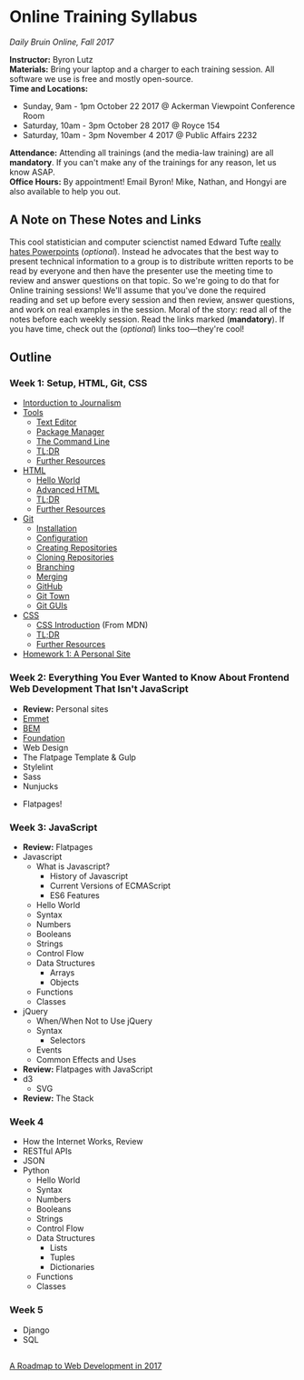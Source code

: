 # Online Training Syllabus

_Daily Bruin Online, Fall 2017_

**Instructor:** Byron Lutz  
**Materials:** Bring your laptop and a charger to each training session. All software we use is free and mostly open-source.     
**Time and Locations:** 
* Sunday, 9am - 1pm October 22 2017 @ Ackerman Viewpoint Conference Room
* Saturday, 10am - 3pm October 28 2017 @ Royce 154
* Saturday, 10am - 3pm November 4 2017 @ Public Affairs 2232

**Attendance:** Attending all trainings (and the media-law training) are all **mandatory**. If you can't make any of the trainings for any reason, let us know ASAP.  
**Office Hours:** By appointment! Email Byron! Mike, Nathan, and Hongyi are also available to help you out.  

## A Note on These Notes and Links
This cool statistician and computer scienctist named Edward Tufte [really hates Powerpoints](https://www.inf.ed.ac.uk/teaching/courses/pi/2016_2017/phil/tufte-powerpoint.pdf) (_optional_). Instead he advocates that the best way to present technical information to a group is to distribute written reports to be read by everyone and then have the presenter use the meeting time to review and answer questions on that topic. So we're going to do that for Online training sessions! We'll assume that you've done the required reading and set up before every session and then review, answer questions, and work on real examples in the session. Moral of the story: read all of the notes before each weekly session. Read the links marked (**mandatory**). If you have time, check out the (_optional_) links too—they're cool!

## Outline
### Week 1: Setup, HTML, Git, CSS
- [Intorduction to Journalism](week1/journalism.md)
- [Tools](week1/tools.md)
  - [Text Editor](week1/tools.md#text-editor)
  - [Package Manager](week1/tools.md#package-manager)
  - [The Command Line](week1/tools.md#the-command-line)
  - [TL;DR](week1/tools.md#tldr)
  - [Further Resources](week1/tools.md#further-resources)
- [HTML](week1/html.md)
  - [Hello World](week1/html.md#hello-world)
  - [Advanced HTML](week1/html.md#advanced-html)
  - [TL;DR](week1/html.md#tldr)
  - [Further Resources](week1/html.md#further-resources)
- [Git](week1/git.md)
  - [Installation](week1/git.md#installation)
  - [Configuration](week1/git.md#configuration)
  - [Creating Repositories](week1/git.md#creating-repositories)
  - [Cloning Repositories](week1/git.md#cloning-repositories)
  - [Branching](week1/git.md#branching)
  - [Merging](week1/git.md#merging)
  - [GitHub](week1/git.md#github)
  - [Git Town](week1/git.md#git-town)
  - [Git GUIs](week1/git.md#git-guis)
- [CSS](week1/css.md)
  - [CSS Introduction](https://developer.mozilla.org/en-US/docs/Learn/CSS/Introduction_to_CSS/) (From MDN)
  - [TL;DR](week1/css.md#tldr)
  - [Further Resources](week1/css.md#further-resources)
- [Homework 1: A Personal Site](week1/homework1.md)

### Week 2: Everything You Ever Wanted to Know About Frontend Web Development That Isn't JavaScript
- **Review:** Personal sites
- [Emmet](week2/emmet.md)
- [BEM](week2/bem.md)
- [Foundation](week2/foundation.md)
- Web Design
- The Flatpage Template & Gulp
- Stylelint
- Sass
- Nunjucks

<!-- - [Stylelint](week2/stylelint.md)
- [Sass](week2/sass.md)
- [Nunjucks](week2/nunjucks.md)
- [Gulp](week2/gulp.md)
- [Foundation](week2/foundation.md)
- [Web Design](week2/design.md) (is my passion) -->
- Flatpages!

### Week 3: JavaScript
- **Review:** Flatpages
- Javascript
  - What is Javascript?
    - History of Javascript
    - Current Versions of ECMAScript
    - ES6 Features
  - Hello World
  - Syntax
  - Numbers
  - Booleans
  - Strings
  - Control Flow
  - Data Structures
    - Arrays
    - Objects
  - Functions
  - Classes
- jQuery
  - When/When Not to Use jQuery
  - Syntax
    - Selectors
  - Events
  - Common Effects and Uses
- **Review:** Flatpages with JavaScript
- d3
  - SVG
- **Review:** The Stack

### Week 4
- How the Internet Works, Review
- RESTful APIs
- JSON
- Python
  - Hello World
  - Syntax
  - Numbers
  - Booleans
  - Strings
  - Control Flow
  - Data Structures
    - Lists
    - Tuples
    - Dictionaries
  - Functions
  - Classes

### Week 5
- Django
- SQL

## 
 [A Roadmap to Web Development in 2017](https://github.com/kamranahmedse/developer-roadmap)
